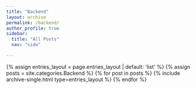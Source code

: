 ```yaml
---
title: "Backend"
layout: archive
permalink: /backend/
author_profile: true
sidebar:
  title: "All Posts"
  nav: "side"

---
```


{% assign entries_layout = page.entries_layout | default: 'list' %}
{% assign posts = site.categories.Backend %}
{% for post in posts %} {% include archive-single.html type=entries_layout %} {% endfor %}
